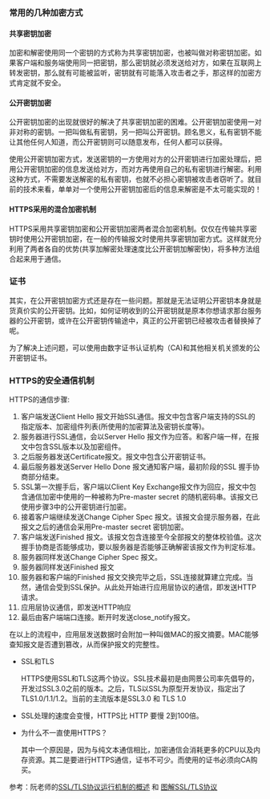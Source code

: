 ### 常用的几种加密方式

#### 共享密钥加密

加密和解密使用同一个密钥的方式称为共享密钥加密，也被叫做对称密钥加密。如果客户端和服务端使用同一把密钥，那么密钥就必须发送给对方，如果在互联网上转发密钥，那么就有可能被监听，密钥就有可能落入攻击者之手，那这样的加密方式肯定就不安全。

#### 公开密钥加密

公开密钥加密的出现就很好的解决了共享密钥加密的困难。公开密钥加密使用一对非对称的密钥。一把叫做私有密钥，另一把叫公开密钥。顾名思义，私有密钥不能让其他任何人知道，而公开密钥则可以随意发布，任何人都可以获得。

使用公开密钥加密方式，发送密钥的一方使用对方的公开密钥进行加密处理后，把用公开密钥加密的信息发送给对方，而对方再使用自己的私有密钥进行解密。利用这种方式，不需要发送解密的私有密钥，也就不必担心密钥被攻击者窃听了。就目前的技术来看，单单对一个使用公开密钥加密后的信息来解密是不太可能实现的！

#### HTTPS采用的混合加密机制

HTTPS采用共享密钥加密和公开密钥加密两者混合加密机制。仅仅在传输共享密钥时使用公开密钥加密，在一般的传输报文时使用共享密钥加密方式。这样就充分利用了两者各自的优势(共享加解密处理速度比公开密钥加解密快)，将多种方法组合起来用于通信。

### 证书

其实，在公开密钥加密方式还是存在一些问题。那就是无法证明公开密钥本身就是货真价实的公开密钥。比如，如何证明收到的公开密钥就是原本你想请求那台服务器的公开密钥，或许在公开密钥传输途中，真正的公开密钥已经被攻击者替换掉了呢。

为了解决上述问题，可以使用由数字证书认证机构（CA)和其他相关机关颁发的公开密钥证书。

### HTTPS的安全通信机制

HTTPS的通信步骤:

1. 客户端发送Client Hello 报文开始SSL通信。报文中包含客户端支持的SSL的指定版本、加密组件列表(所使用的加密算法及密钥长度等)。
2. 服务器进行SSL通信，会以Server Hello 报文作为应答。和客户端一样，在报文中包含SSL版本以及加密组件。
3. 之后服务器发送Certificate报文。报文中包含公开密钥证书。
4. 最后服务器发送Server Hello Done 报文通知客户端，最初阶段的SSL 握手协商部分结束。
5. SSL第一次握手后，客户端以Client Key Exchange报文作为回应，报文中包含通信加密中使用的一种被称为Pre-master secret  的随机密码串。该报文已使用步骤3中的公开密钥进行加密。
6. 接着客户端继续发送Change Cipher Spec 报文。该报文会提示服务器，在此报文之后的通信会采用Pre-master secret 密钥加密。
7. 客户端发送Finished 报文。该报文包含连接至今全部报文的整体校验值。这次握手协商是否能够成功，要以服务器是否能够正确解密该报文作为判定标准。
8. 服务器同样发送Change Cipher Spec 报文。
9. 服务器同样发送Finished 报文
10. 服务器和客户端的Finished 报文交换完毕之后，SSL连接就算建立完成。当然，通信会受到SSL保护。从此处开始进行应用层协议的通信，即发送HTTP请求。
11. 应用层协议通信，即发送HTTP响应
12. 最后由客户端端口连接。断开时发送close_notify报文。

在以上的流程中，应用层发送数据时会附加一种叫做MAC的报文摘要。MAC能够查知报文是否遭到篡改，从而保护报文的完整性。

- SSL和TLS

  HTTPS使用SSL和TLS这两个协议。SSL技术最初是由网景公司率先倡导的，开发过SSL3.0之前的版本。之后，TLS以SSL为原型开发协议，指定出了TLS1.0/1.1/1.2。当前的主流版本是SSL3.0 和 TLS 1.0

- SSL处理的速度会变慢，HTTPS比 HTTP 要慢 2到100倍。

- 为什么不一直使用HTTPS？

  其中一个原因是，因为与纯文本通信相比，加密通信会消耗更多的CPU以及内存资源。其二是要进行HTTPS通信，证书不可少。而使用的证书必须向CA购买。





参考：阮老师的[SSL/TLS协议运行机制的概述](https://www.ruanyifeng.com/blog/2014/02/ssl_tls.html) 和 [图解SSL/TLS协议](https://www.ruanyifeng.com/blog/2014/09/illustration-ssl.html)